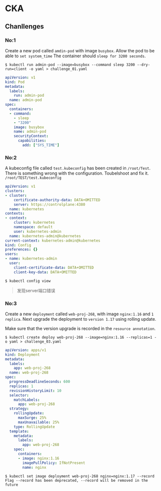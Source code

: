 # CKA
## Chanllenges
### No:1
Create a new pod called `amdin-pod` with image `busybox`.
Allow the pod to be able to `set system_time`
The container should `sleep for 3200 seconds`.

```shell
$ kubectl run admin-pod --image=busybox --command sleep 3200 --dry-run=client -o yaml > challenge_01.yaml
```


```yaml
apiVersion: v1
kind: Pod
metadata:
  labels:
    run: admin-pod
  name: admin-pod
spec:
  containers:
  - command:
    - sleep
    - "3200"
    image: busybox
    name: admin-pod
    securityContext:
      capabilities:
        add: ["SYS_TIME"]
```

### No:2
A kubeconfig file called `test.kubeconfig` has been created in `/root/Test`.
There is something wrong with the configuration.
Toubelshoot and fix it.
`/root/TEST/test.kubeconfig`
```yaml
apiVersion: v1
clusters:
- cluster:
    certificate-authority-data: DATA+OMITTED
    server: https://controlplane:4380
  name: kubernetes
contexts:
- context:
    cluster: kubernetes
    namespace: default
    user: kubernetes-admin
  name: kubernetes-admin@kubernetes
current-context: kubernetes-admin@kubernetes
kind: Config
preferences: {}
users:
- name: kubernetes-admin
  user:
    client-certificate-data: DATA+OMITTED
    client-key-data: DATA+OMITTED
```

```shell
$ kubectl config view
```
> 发现server端口错误

### No:3
Create a new `deployment` called `web-proj-268`, with image `nginx:1.16` and `1 replica`.
Next upgrade the deployment to `version 1.17` using rolling update.

Make sure that the version upgrade is recorded in the `resource annotation`.

```shell
$ kubectl create deploy web-proj-268 --image=nginx:1.16 --replicas=1 -o yaml > challenge_03.yaml
```

```yaml
apiVersion: apps/v1
kind: Deployment
metadata:
  labels:
    app: web-proj-268
  name: web-proj-268
spec:
  progressDeadlineSeconds: 600
  replicas: 1
  revisionHistoryLimit: 10
  selector:
    matchLabels:
      app: web-proj-268
  strategy:
    rollingUpdate:
      maxSurge: 25%
      maxUnavailable: 25%
    type: RollingUpdate
  template:
    metadata:
      labels:
        app: web-proj-268
    spec:
      containers:
      - image: nginx:1.16
        imagePullPolicy: IfNotPresent
        name: nginx
```

```shell
$ kubectl set image deployment web-proj-268 nginx=nginx:1.17 --record
Flag --record has been deprecated, --record will be removed in the future
```